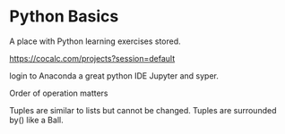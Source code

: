 # Python Basics

A place with Python learning exercises stored.

https://cocalc.com/projects?session=default

login to Anaconda a great python IDE Jupyter and syper.

Order of operation matters

Tuples are similar to lists but cannot be changed.  Tuples are surrounded by() like a Ball.
